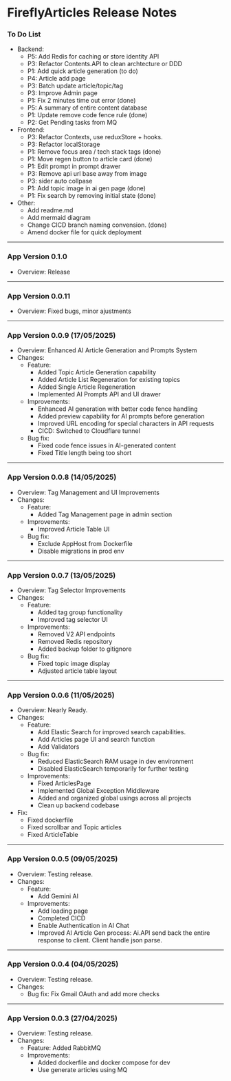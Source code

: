 # FireflyArticles Release Notes

### To Do List
- Backend:
    - P5: Add Redis for caching or store identity API
    - P3: Refactor Contents.API to clean archtecture or DDD
    - P1: Add quick article generation (to do)
    - P4: Article add page
    - P3: Batch update article/topic/tag
    - P3: Improve Admin page
    - P1: Fix 2 minutes time out error (done)
    - P5: A summary of entire content database
    - P1: Update remove code fence rule (done)
    - P2: Get Pending tasks from MQ
- Frontend:
    - P3: Refactor Contexts, use reduxStore + hooks.
    - P3: Refactor localStorage 
    - P1: Remove focus area / tech stack tags (done)
    - P1: Move regen button to article card (done)
    - P1: Edit prompt in prompt drawer
    - P3: Remove api url base away from image
    - P3: sider auto collpase
    - P1: Add topic image in ai gen page (done)
    - P1: Fix search by removing initial state (done)
- Other:
    - Add readme.md
    - Add mermaid diagram
    - Change CICD branch naming convension. (done)
    - Amend docker file for quick deployment
---


### App Version 0.1.0
- Overview: Release

---
### App Version 0.0.11
- Overview: Fixed bugs, minor ajustments

---
### App Version 0.0.9 (17/05/2025)
- Overview: Enhanced AI Article Generation and Prompts System
- Changes:
    - Feature:
        - Added Topic Article Generation capability
        - Added Article List Regeneration for existing topics
        - Added Single Article Regeneration
        - Implemented AI Prompts API and UI drawer
    - Improvements:
        - Enhanced AI generation with better code fence handling
        - Added preview capability for AI prompts before generation
        - Improved URL encoding for special characters in API requests
        - CICD: Switched to Cloudflare tunnel
    - Bug fix:
        - Fixed code fence issues in AI-generated content
        - Fixed Title length being too short

---
### App Version 0.0.8 (14/05/2025)
- Overview: Tag Management and UI Improvements
- Changes:
    - Feature:
        - Added Tag Management page in admin section
    - Improvements:
        - Improved Article Table UI
    - Bug fix:
        - Exclude AppHost from Dockerfile
        - Disable migrations in prod env

---
### App Version 0.0.7 (13/05/2025)
- Overview: Tag Selector Improvements
- Changes:
    - Feature:
        - Added tag group functionality
        - Improved tag selector UI
    - Improvements:
        - Removed V2 API endpoints
        - Removed Redis repository
        - Added backup folder to gitignore
    - Bug fix:
        - Fixed topic image display
        - Adjusted article table layout

---
### App Version 0.0.6 (11/05/2025)
- Overview: Nearly Ready.
- Changes:
    - Feature:
        - Add Elastic Search for improved search capabilities. 
        - Add Articles page UI and search function
        - Add Validators
    - Bug fix:
        - Reduced ElasticSearch RAM usage in dev environment
        - Disabled ElasticSearch temporarily for further testing
    - Improvements:
        - Fixed ArticlesPage
        - Implemented Global Exception Middleware
        - Added and organized global usings across all projects
        - Clean up backend codebase
- Fix:
    - Fixed dockerfile
    - Fixed scrollbar and Topic articles
    - Fixed ArticleTable

---
### App Version 0.0.5 (09/05/2025)
- Overview: Testing release.
- Changes:
    - Feature: 
        - Add Gemini AI
    - Improvements:
        - Add loading page
        - Completed CICD
        - Enable Authentication in AI Chat
        - Improved AI Article Gen process: 
            Ai.API send back the entire response to client. Client handle json parse.

---
### App Version 0.0.4 (04/05/2025)
- Overview: Testing release.
- Changes:
    - Bug fix: Fix Gmail OAuth and add more checks

---
### App Version 0.0.3 (27/04/2025)
- Overview: Testing release.
- Changes:
    - Feature: Added RabbitMQ
    - Improvements: 
        - Added dockerfile and docker compose for dev
        - Use generate articles using MQ


